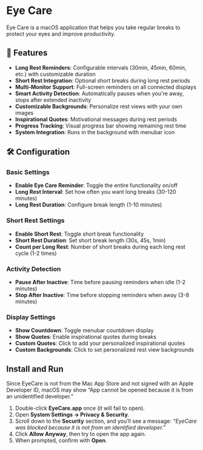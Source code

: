 # Eye Care

Eye Care is a macOS application that helps you take regular breaks to protect your eyes and improve productivity.

## 🎯 Features

- **Long Rest Reminders**: Configurable intervals (30min, 45min, 60min, etc.) with customizable duration
- **Short Rest Integration**: Optional short breaks during long rest periods
- **Multi-Monitor Support**: Full-screen reminders on all connected displays
- **Smart Activity Detection**: Automatically pauses when you're away, stops after extended inactivity
- **Customizable Backgrounds**: Personalize rest views with your own images
- **Inspirational Quotes**: Motivational messages during rest periods
- **Progress Tracking**: Visual progress bar showing remaining rest time
- **System Integration**: Runs in the background with menubar icon

## 🛠️ Configuration

### Basic Settings
- **Enable Eye Care Reminder**: Toggle the entire functionality on/off
- **Long Rest Interval**: Set how often you want long breaks (30-120 minutes)
- **Long Rest Duration**: Configure break length (1-10 minutes)

### Short Rest Settings
- **Enable Short Rest**: Toggle short break functionality
- **Short Rest Duration**: Set short break length (30s, 45s, 1min)
- **Count per Long Rest**: Number of short breaks during each long rest cycle (1-2 times)

### Activity Detection
- **Pause After Inactive**: Time before pausing reminders when idle (1-2 minutes)
- **Stop After Inactive**: Time before stopping reminders when away (3-8 minutes)

### Display Settings
- **Show Countdown**: Toggle menubar countdown display
- **Show Quotes**: Enable inspirational quotes during breaks
- **Custom Quotes**: Click to add your personalized inspirational quotes 
- **Custom Backgrounds**: Click to set personalized rest view backgrounds

## Install and Run 
Since EyeCare is not from the Mac App Store and not signed with an Apple Developer ID, macOS may show “App cannot be opened because it is from an unidentified developer.”

1. Double-click **EyeCare.app** once (it will fail to open).
2. Open **System Settings → Privacy & Security**.
3. Scroll down to the **Security** section, and you’ll see a message:
   *“EyeCare was blocked because it is not from an identified developer.”*
4. Click **Allow Anyway**, then try to open the app again.
5. When prompted, confirm with **Open**.


